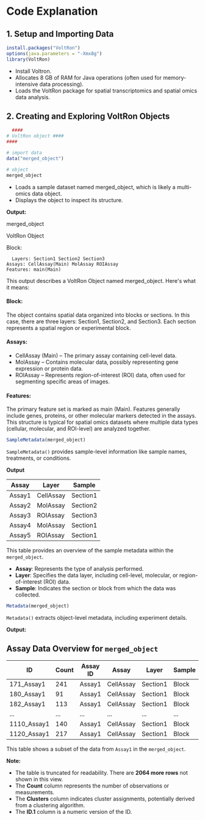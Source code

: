 # Code Explanation

## 1. Setup and Importing Data

```r
install.packages("VoltRon")
options(java.parameters = "-Xmx8g")
library(VoltRon)

```
- Install Voltron.
- Allocates 8 GB of RAM for Java operations (often used for memory-intensive data processing).
- Loads the VoltRon package for spatial transcriptomics and spatial omics data analysis.

## 2. Creating and Exploring VoltRon Objects

```r
  ####
# VoltRon object ####
####

# import data
data("merged_object")

# object
merged_object
```
- Loads a sample dataset named merged_object, which is likely a multi-omics data object.
- Displays the object to inspect its structure.

**Output:**

merged_object

VoltRon Object 

Block: 

      Layers: Section1 Section2 Section3 
    Assays: CellAssay(Main) MolAssay ROIAssay 
    Features: main(Main) 

This output describes a VoltRon Object named merged_object. Here's what it means:

#### Block:

  The object contains spatial data organized into blocks or sections.
In this case, there are three layers: Section1, Section2, and Section3. Each section represents a spatial region or experimental block.
#### Assays:

- CellAssay (Main) – The primary assay containing cell-level data.
- MolAssay – Contains molecular data, possibly representing gene expression or protein data.
- ROIAssay – Represents region-of-interest (ROI) data, often used for segmenting specific areas of images.

#### Features:

The primary feature set is marked as main (Main).
Features generally include genes, proteins, or other molecular markers detected in the assays.
This structure is typical for spatial omics datasets where multiple data types (cellular, molecular, and ROI-level) are analyzed together.



 ```r
SampleMetadata(merged_object)
```
`SampleMetadata()` provides sample-level information like sample names, treatments, or conditions.

**Output**

| Assay   | Layer      | Sample |
|-----------|------------|--------|
| Assay1   | CellAssay  | Section1 | Block |
| Assay2   | MolAssay   | Section2 | Block |
| Assay3   | ROIAssay   | Section3 | Block |
| Assay4   | MolAssay   | Section1 | Block |
| Assay5   | ROIAssay   | Section1 | Block |

This table provides an overview of the sample metadata within the `merged_object`.  
- **Assay**: Represents the type of analysis performed.  
- **Layer**: Specifies the data layer, including cell-level, molecular, or region-of-interest (ROI) data.  
- **Sample**: Indicates the section or block from which the data was collected.

```r
Metadata(merged_object)
```
`Metadata()` extracts object-level metadata, including experiment details.

**Output:**
## Assay Data Overview for `merged_object`

| ID           | Count | Assay ID | Assay     | Layer      | Sample   | Clusters | ID.1  |
|---------------|-------|----------|-----------|------------|----------|----------|-------|
| 171_Assay1   | 241   | Assay1   | CellAssay | Section1  | Block    | 1        | 171   |
| 180_Assay1   | 91    | Assay1   | CellAssay | Section1  | Block    | 2        | 180   |
| 182_Assay1   | 113   | Assay1   | CellAssay | Section1  | Block    | 3        | 182   |
| ...           | ...   | ...      | ...       | ...        | ...      | ...      | ...   |
| 1110_Assay1 | 140   | Assay1   | CellAssay | Section1  | Block    | 3        | 1110  |
| 1120_Assay1 | 217   | Assay1   | CellAssay | Section1  | Block    | 1        | 1120  |

This table shows a subset of the data from `Assay1` in the `merged_object`.

**Note:**  
- The table is truncated for readability. There are **2064 more rows** not shown in this view.  
- The **Count** column represents the number of observations or measurements.  
- The **Clusters** column indicates cluster assignments, potentially derived from a clustering algorithm.  
- The **ID.1** column is a numeric version of the ID.  



  



